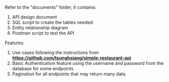 Refer to the "documents" folder, it contains:
1. API design document
2. SQL script to create the tables needed
3. Entity relationship diagram
4. Postman script to test the API

Features:
1. Use cases following the instructions from **https://github.com/tsunghsiang/simple-restaurant-api**
2. Basic Authentication feature using the username and password from the database for some endpoints
3. Pagination for all endpoints that may return many data